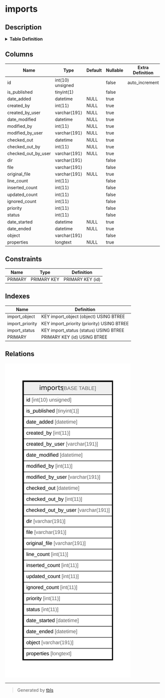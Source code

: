 # imports

## Description

<details>
<summary><strong>Table Definition</strong></summary>

```sql
CREATE TABLE `imports` (
  `id` int(10) unsigned NOT NULL AUTO_INCREMENT,
  `is_published` tinyint(1) NOT NULL,
  `date_added` datetime DEFAULT NULL,
  `created_by` int(11) DEFAULT NULL,
  `created_by_user` varchar(191) COLLATE utf8mb4_unicode_ci DEFAULT NULL,
  `date_modified` datetime DEFAULT NULL,
  `modified_by` int(11) DEFAULT NULL,
  `modified_by_user` varchar(191) COLLATE utf8mb4_unicode_ci DEFAULT NULL,
  `checked_out` datetime DEFAULT NULL,
  `checked_out_by` int(11) DEFAULT NULL,
  `checked_out_by_user` varchar(191) COLLATE utf8mb4_unicode_ci DEFAULT NULL,
  `dir` varchar(191) COLLATE utf8mb4_unicode_ci NOT NULL,
  `file` varchar(191) COLLATE utf8mb4_unicode_ci NOT NULL,
  `original_file` varchar(191) COLLATE utf8mb4_unicode_ci DEFAULT NULL,
  `line_count` int(11) NOT NULL,
  `inserted_count` int(11) NOT NULL,
  `updated_count` int(11) NOT NULL,
  `ignored_count` int(11) NOT NULL,
  `priority` int(11) NOT NULL,
  `status` int(11) NOT NULL,
  `date_started` datetime DEFAULT NULL,
  `date_ended` datetime DEFAULT NULL,
  `object` varchar(191) COLLATE utf8mb4_unicode_ci NOT NULL,
  `properties` longtext COLLATE utf8mb4_unicode_ci DEFAULT NULL COMMENT '(DC2Type:json_array)',
  PRIMARY KEY (`id`),
  KEY `import_object` (`object`),
  KEY `import_status` (`status`),
  KEY `import_priority` (`priority`)
) ENGINE=InnoDB DEFAULT CHARSET=utf8mb4 COLLATE=utf8mb4_unicode_ci ROW_FORMAT=DYNAMIC
```

</details>

## Columns

| Name | Type | Default | Nullable | Extra Definition | Children | Parents | Comment |
| ---- | ---- | ------- | -------- | --------------- | -------- | ------- | ------- |
| id | int(10) unsigned |  | false | auto_increment |  |  |  |
| is_published | tinyint(1) |  | false |  |  |  |  |
| date_added | datetime | NULL | true |  |  |  |  |
| created_by | int(11) | NULL | true |  |  |  |  |
| created_by_user | varchar(191) | NULL | true |  |  |  |  |
| date_modified | datetime | NULL | true |  |  |  |  |
| modified_by | int(11) | NULL | true |  |  |  |  |
| modified_by_user | varchar(191) | NULL | true |  |  |  |  |
| checked_out | datetime | NULL | true |  |  |  |  |
| checked_out_by | int(11) | NULL | true |  |  |  |  |
| checked_out_by_user | varchar(191) | NULL | true |  |  |  |  |
| dir | varchar(191) |  | false |  |  |  |  |
| file | varchar(191) |  | false |  |  |  |  |
| original_file | varchar(191) | NULL | true |  |  |  |  |
| line_count | int(11) |  | false |  |  |  |  |
| inserted_count | int(11) |  | false |  |  |  |  |
| updated_count | int(11) |  | false |  |  |  |  |
| ignored_count | int(11) |  | false |  |  |  |  |
| priority | int(11) |  | false |  |  |  |  |
| status | int(11) |  | false |  |  |  |  |
| date_started | datetime | NULL | true |  |  |  |  |
| date_ended | datetime | NULL | true |  |  |  |  |
| object | varchar(191) |  | false |  |  |  |  |
| properties | longtext | NULL | true |  |  |  | (DC2Type:json_array) |

## Constraints

| Name | Type | Definition |
| ---- | ---- | ---------- |
| PRIMARY | PRIMARY KEY | PRIMARY KEY (id) |

## Indexes

| Name | Definition |
| ---- | ---------- |
| import_object | KEY import_object (object) USING BTREE |
| import_priority | KEY import_priority (priority) USING BTREE |
| import_status | KEY import_status (status) USING BTREE |
| PRIMARY | PRIMARY KEY (id) USING BTREE |

## Relations

![er](imports.svg)

---

> Generated by [tbls](https://github.com/k1LoW/tbls)
